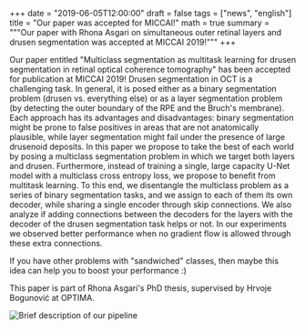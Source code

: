 +++
date = "2019-06-05T12:00:00"
draft = false
tags = ["news", "english"]
title = "Our paper was accepted for MICCAI!"
math = true
summary = """Our paper with Rhona Asgari on simultaneous outer retinal layers and drusen segmentation was accepted at MICCAI 2019!"""
+++

Our paper entitled "Multiclass segmentation as multitask learning for drusen segmentation in retinal optical coherence tomography" has been accepted for publication at MICCAI 2019! 
Drusen segmentation in OCT is a challenging task. In general, it is posed either as a binary segmentation problem (drusen vs. everything else) or as a layer segmentation problem (by detecting the outer boundary of the RPE and the Bruch's membrane). Each approach has its advantages and disadvantages: binary segmentation might be prone to false positives in areas that are not anatomically plausible, while layer segmentation might fail under the presence of large drusenoid deposits. In this paper we propose to take the best of each world by posing a multiclass segmentation problem in which we target both layers and drusen. Furthermore, instead of training a single, large capacity U-Net model with a multiclass cross entropy loss, we propose to benefit from multitask learning. To this end, we disentangle the multiclass problem as a series of binary segmentation tasks, and we assign to each of them its own decoder, while sharing a single encoder through skip connections. We also analyze if adding connections between the decoders for the layers with the decoder of the drusen segmentation task helps or not. In our experiments we observed better performance when no gradient flow is allowed through these extra connections.

If you have other problems with "sandwiched" classes, then maybe this idea can help you to boost your performance :)

This paper is part of Rhona Asgari's PhD thesis, supervised by Hrvoje Bogunović at OPTIMA. 

![Brief description of our pipeline](headers/miccai2019header.png)